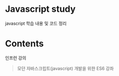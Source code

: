 # Javascript study
javascript 학습 내용 및 코드 정리

# Contents
인프런 강의
> 모던 자바스크립트(javascript) 개발을 위한 ES6 강좌
 

